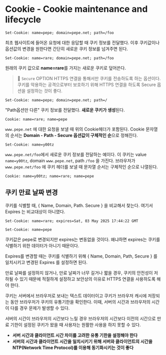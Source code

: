 # Cookie - Cookie maintenance and lifecycle

```http
Set-Cookie: name=pepe; domain=pepe.net; path=/foo
```

최초 웹사이트에 들어온 요청에 대한 응답할 때 쿠키 정보를 전달했다. 이후 쿠키값이나 옵션값의 변경을 원한다면 간단히 새로운 쿠키 정보를 넘겨주면 된다.

```http
Set-Cookie: name=rare; domain=pepe.net; path=/foo
```

원래의 쿠키 값으로 **name=rare**를 가지는 새로운 쿠키로 덮어쓴다.

> 👀 `Secure` OPTION
> HTTPS 연결을 통해서만 쿠키를 전송하도록 하는 옵션이다. 쿠키를 악용하는 공격으로부터 보호하기 위해 HTTPS 연결을 하도록 Secure 옵션을 설정하는 것이 좋다.

```http
Set-Cookie: name=pepe; domain=pepe.net; path=/
```

"Path옵션만 다른" 쿠키 정보를 전달했다. **새로운 쿠키가 생성**된다.

```http
Cookie: name=rare; name=pepe
```

`www.pepe.net` 에 대한 요청을 보낼 때 위의 Cookie헤더가 포함된다.
Cookie 문자열의 순서는 **Domain - Path - Secure 옵션값이 구체적인 순**으로 정해진다.

```http
Set-Cookie: name=y00tz
```

`www.pepe.net/foo`에서 새로운 쿠키 정보를 전달하는 예이다. 이 쿠키는 value `name=y00tz`, domain `www.pepe.net`, path `/foo` 을 가진다. 브라우저가 `www.pepe.net/foo` 에 쿠키 헤더를 보낼 때 문자열 순서는 구체적인 순으로 나열된다.

```http
Cookie: name=y00tz; name=rare; name=pepe
```

## 쿠키 만료 날짜 변경

쿠키를 식별할 때, { Name, Domain, Path. Secure } 을 비교해서 찾는다. 여기서 Expires 는 비교대상이 아니였다.

```http
Set-Cookie: name=rare; expires=Sat, 03 May 2025 17:44:22 GMT
```

```http
Set-Cookie: name=pepe
```

쿠키값은 pepe로 변경되지만 expires는 변동없을 것이다. 왜냐하면 expires는 쿠키를 식별하기 위한 데이터가 아니기 때문이다.

Expires를 변경할 때는 쿠키를 식별하기 위해 { Name, Domain, Path, Secure } 를 일치시키고 변경된 Expires 를 설정하면 된다.

만료 날짜를 설정하지 않거나, 만료 날짜가 너무 길거나 짧을 경우, 쿠키의 안전성이 저하될 수 있기 때문에 적절하게 설정하고 보안상의 이유로 HTTPS 연결을 사용하도록 해야 한다.

쿠키는 서버에서 브라우저로 보내는 텍스트 데이터이고 쿠키가 브라우저 캐시에 저장되는 동안 브라우저가 쿠키의 유통기한을 확인한다. 이때, 서버의 시간과 브라우저의 시간이 다를 경우 문제가 발생할 수 있다.

서버의 시간이 브라우저의 시간보다 느릴 경우 브라우저의 시간보다 이전의 시간으로 만료 기한이 설정된 쿠키가 왔을 때 사용자는 원활한 사용을 하지 못할 수 있다.

- **서버 시간과 클라이언트 시간 차이를 고려한 유통 기한을 설정해야 한다**
- **서버의 시간과 클라이언트 시간을 일치시키기 위해 서버와 클라이언트의 시간을 NTP(Network Time Protocol)를 이용해 동기화시키는 것이 좋다**
